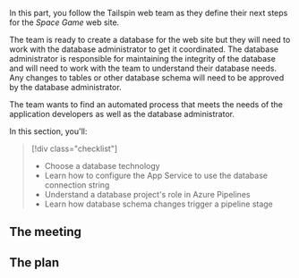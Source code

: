 In this part, you follow the Tailspin web team as they define their next steps for the _Space Game_ web site.

The team is ready to create a database for the web site but they will need to work with the database administrator to get it coordinated. The database administrator is responsible for maintaining the integrity of the database and will need to work with the team to understand their database needs. Any changes to tables or other database schema will need to be approved by the database administrator.

The team wants to find an automated process that meets the needs of the application developers as well as the database administrator.

In this section, you'll:

> [!div class="checklist"]
> * Choose a database technology
> * Learn how to configure the App Service to use the database connection string
> * Understand a database project's role in Azure Pipelines
> * Learn how database schema changes trigger a pipeline stage

## The meeting


## The plan

